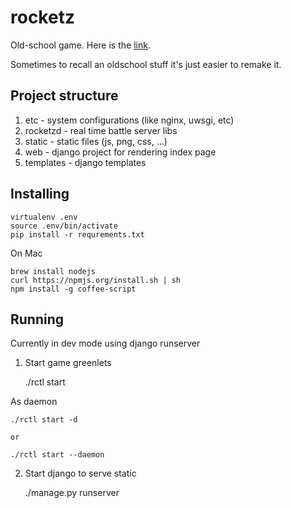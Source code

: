 rocketz
=======

Old-school game. Here is the [link](http://www.youtube.com/watch?v=SnAIuJsBQKQ).

Sometimes to recall an oldschool stuff it's just easier to remake it.

## Project structure

1. etc - system configurations (like nginx, uwsgi, etc)
2. rocketzd - real time battle server libs
3. static - static files (js, png, css, ...)
4. web - django project for rendering index page
5. templates - django templates

## Installing

    virtualenv .env
    source .env/bin/activate
    pip install -r requrements.txt

On Mac

    brew install nodejs
    curl https://npmjs.org/install.sh | sh
    npm install -g coffee-script

## Running

Currently in dev mode using django runserver

1. Start game greenlets 
    
    ./rctl start

As daemon

    ./rctl start -d

    or

    ./rctl start --daemon

2. Start django to serve static 
    
    ./manage.py runserver




